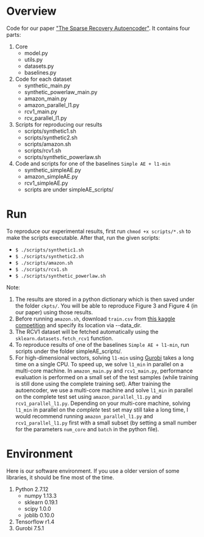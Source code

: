 # Overview
Code for our paper ["The Sparse Recovery Autoencoder"](https://arxiv.org/abs/1806.10175). It contains four parts:
1. Core
   - model.py
   - utils.py
   - datasets.py
   - baselines.py
2. Code for each dataset
   - synthetic_main.py
   - synthetic_powerlaw_main.py
   - amazon_main.py
   - amazon_parallel_l1.py
   - rcv1_main.py
   - rcv_parallel_l1.py
3. Scripts for reproducing our results
   - scripts/synthetic1.sh
   - scripts/synthetic2.sh
   - scripts/amazon.sh
   - scripts/rcv1.sh
   - scripts/synthetic_powerlaw.sh
4. Code and scripts for one of the baselines `Simple AE + l1-min`
   - synthetic_simpleAE.py
   - amazon_simpleAE.py
   - rcv1_simpleAE.py
   - scripts are under simpleAE_scripts/


# Run
To reproduce our experimental results, first run `chmod +x scripts/*.sh` to make the scripts executable. After that, run the given scripts:
- `$ ./scripts/synthetic1.sh`
- `$ ./scripts/synthetic2.sh`
- `$ ./scripts/amazon.sh`
- `$ ./scripts/rcv1.sh`
- `$ ./scripts/synthetic_powerlaw.sh`

Note:
1. The results are stored in a python dictionary which is then saved under the folder `ckpts/`. You will be able to reproduce Figure 3 and Figure 4 (in our paper) using those results.
2. Before running `amazon.sh`, download `train.csv` from [this kaggle competition](https://www.kaggle.com/c/amazon-employee-access-challenge/data) and specify its location via --data_dir.
3. The RCV1 dataset will be fetched automatically using the `sklearn.datasets.fetch_rcv1` function.
4. To reproduce results of one of the baselines `Simple AE + l1-min`, run scripts under the folder simpleAE_scripts/.
5. For high-dimensional vectors, solving `l1-min` using [Gurobi](http://www.gurobi.com/) takes a long time on a single CPU. To speed up, we solve `l1_min` in parallel on a multi-core machine. In `amazon_main.py` and `rcv1_main.py`, performance evaluation is performed on a small set of the test samples (while training is still done using the complete training set). After training the autoencoder, we use a multi-core machine and solve `l1_min` in parallel on the complete test set using `amazon_parallel_l1.py` and `rcv1_parallel_l1.py`. Depending on your multi-core machine, solving `l1_min` in parallel on the *complete* test set may still take a long time, I would recommend running `amazon_parallel_l1.py` and `rcv1_parallel_l1.py` first with a small subset (by setting a small number for the parameters `num_core` and `batch` in the python file).  


# Environment
Here is our software environment. If you use a older version of some libraries, it should be fine most of the time.

1. Python 2.7.12
   - numpy 1.13.3
   - sklearn 0.19.1
   - scipy 1.0.0
   - joblib 0.10.0
2. Tensorflow r1.4
3. Gurobi 7.5.1
